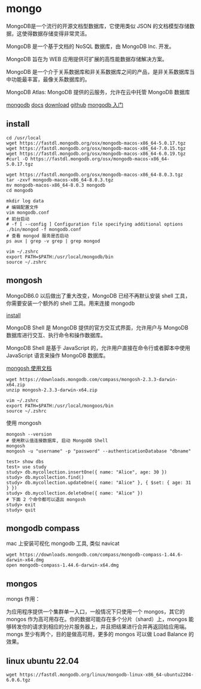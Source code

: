 # mongo

MongoDB是一个流行的开源文档型数据库，它使用类似 JSON 的文档模型存储数据，这使得数据存储变得非常灵活。

MongoDB 是一个基于文档的 NoSQL 数据库，由 MongoDB Inc. 开发。

MongoDB 旨在为 WEB 应用提供可扩展的高性能数据存储解决方案。

MongoDB 是一个介于关系数据库和非关系数据库之间的产品，是非关系数据库当中功能最丰富，最像关系数据库的。

MongoDB Atlas: MongoDB 提供的云服务，允许在云中托管 MongoDB 数据库

[mongodb](https://www.mongodb.com/)
[docs](https://docs.mongodb.com/manual/)
[download](https://www.mongodb.com/try/download/community)
[github](https://github.com/mongodb/mongo)
[mongodb 入门](https://www.runoob.com/mongodb/mongodb-tutorial.html)

## install

```shell
cd /usr/local
wget https://fastdl.mongodb.org/osx/mongodb-macos-x86_64-5.0.17.tgz
wget https://fastdl.mongodb.org/osx/mongodb-macos-x86_64-7.0.15.tgz
wget https://fastdl.mongodb.org/osx/mongodb-macos-x86_64-6.0.19.tgz
#curl -O https://fastdl.mongodb.org/osx/mongodb-macos-x86_64-5.0.17.tgz

wget https://fastdl.mongodb.org/osx/mongodb-macos-x86_64-8.0.3.tgz
tar -zxvf mongodb-macos-x86_64-8.0.3.tgz
mv mongodb-macos-x86_64-8.0.3 mongodb
cd mongodb

mkdir log data
# 编辑配置文件
vim mongodb.conf
# 前台启动
# -f [ --config ] Configuration file specifying additional options
./bin/mongod -f mongodb.conf
# 查看 mongod 服务是否启动
ps aux | grep -v grep | grep mongod

vim ~/.zshrc
export PATH=$PATH:/usr/local/mongodb/bin
source ~/.zshrc
```

## mongosh

MongoDB6.0 以后做出了重大改变，MongoDB 已经不再默认安装 shell 工具，你需要安装一个额外的 shell 工具。用来连接 mongodb

[install](https://www.mongodb.com/zh-cn/docs/mongodb-shell/install/)

MongoDB Shell 是 MongoDB 提供的官方交互式界面，允许用户与 MongoDB 数据库进行交互、执行命令和操作数据库。

MongoDB Shell 是基于 JavaScript 的，允许用户直接在命令行或者脚本中使用 JavaScript 语言来操作 MongoDB 数据库。

[mongosh 使用文档](https://www.mongodb.com/docs/mongodb-shell/)

```shell
wget https://downloads.mongodb.com/compass/mongosh-2.3.3-darwin-x64.zip
unzip mongosh-2.3.3-darwin-x64.zip

vim ~/.zshrc
export PATH=$PATH:/usr/local/mongoos/bin
source ~/.zshrc
```

使用 mongosh

```shell
mongosh --version
# 使用默认值连接数据库, 启动 MongoDB Shell
mongosh
mongosh -u "username" -p "password" --authenticationDatabase "dbname"

test> show dbs
test> use study
study> db.mycollection.insertOne({ name: "Alice", age: 30 })
study> db.mycollection.find()
study> db.mycollection.updateOne({ name: "Alice" }, { $set: { age: 31 } })
study> db.mycollection.deleteOne({ name: "Alice" })
# 下面 2 个命令都可以退出 mongosh
study> exit
study> quit
```

## mongodb compass

mac 上安装可视化 mongodb 工具, 类似 navicat

```shell
wget https://downloads.mongodb.com/compass/mongodb-compass-1.44.6-darwin-x64.dmg
open mongodb-compass-1.44.6-darwin-x64.dmg
```

## mongos

mongs 作用：

为应用程序提供一个集群单一入口，一般情况下只使用一个 mongos，其它的 mongos 作为高可用存在。你的数据可能存在多个分片（shard）上，mongos 能够转发你的请求到相应的分片服务器上，并且把结果进行合并再返回给应用端。mongs 至少有两个，目的是做高可用，更多的 mongos 可以做 Load Balance 的效果。

## linux ubuntu 22.04

```shell
wget https://fastdl.mongodb.org/linux/mongodb-linux-x86_64-ubuntu2204-6.0.6.tgz
```
